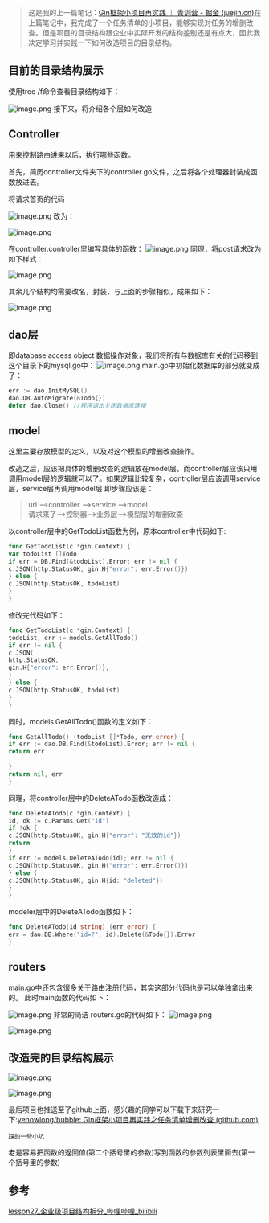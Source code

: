 >这是我的上一篇笔记：[Gin框架小项目再实践 ｜ 青训营 - 掘金 (juejin.cn)](https://juejin.cn/post/7268558840264917052)在上篇笔记中，我完成了一个任务清单的小项目，能够实现对任务的增删改查。但是项目的目录结构跟企业中实际开发的结构差别还是有点大，因此我决定学习并实践一下如何改造项目的目录结构。
## 目前的目录结构展示
使用tree /f命令查看目录结构如下：

![image.png](https://p6-juejin.byteimg.com/tos-cn-i-k3u1fbpfcp/0b4650516ea64208ab4d21fdd28a24db~tplv-k3u1fbpfcp-watermark.image?)
接下来，将介绍各个层如何改造
## Controller
用来控制路由进来以后，执行哪些函数。

首先，简历controller文件夹下的controller.go文件，之后将各个处理器封装成函数放进去。

将请求首页的代码

![image.png](https://p1-juejin.byteimg.com/tos-cn-i-k3u1fbpfcp/28f99ed86cb94b40bf3960e36e987b7b~tplv-k3u1fbpfcp-watermark.image?)
改为：

![image.png](https://p9-juejin.byteimg.com/tos-cn-i-k3u1fbpfcp/0e768b553e9d44a2a4b61c0e708c50c0~tplv-k3u1fbpfcp-watermark.image?)

在controller.controller里编写具体的函数：
![image.png](https://p3-juejin.byteimg.com/tos-cn-i-k3u1fbpfcp/eb53cb0e35e14fdeb0a38cefeeae32bb~tplv-k3u1fbpfcp-watermark.image?)
同理，将post请求改为如下样式：

![image.png](https://p6-juejin.byteimg.com/tos-cn-i-k3u1fbpfcp/3ba3932853aa466b81c0cf3021d5ee5c~tplv-k3u1fbpfcp-watermark.image?)

其余几个结构均需要改名，封装，与上面的步骤相似，成果如下：

![image.png](https://p6-juejin.byteimg.com/tos-cn-i-k3u1fbpfcp/b0ff94eca4634ae1973d007173005132~tplv-k3u1fbpfcp-watermark.image?)

## dao层
即database access object 数据操作对象，我们将所有与数据库有关的代码移到这个目录下的mysql.go中：
![image.png](https://p9-juejin.byteimg.com/tos-cn-i-k3u1fbpfcp/03202c2dc13645fda2977005dfaa071e~tplv-k3u1fbpfcp-watermark.image?)
main.go中初始化数据库的部分就变成了：
```go
err := dao.InitMySQL()
dao.DB.AutoMigrate(&Todo{})
defer dao.Close() //程序退出关闭数据库连接
```
## model
这里主要存放模型的定义，以及对这个模型的增删改查操作。

改造之后，应该把具体的增删改查的逻辑放在model层，而controller层应该只用调用model层的逻辑就可以了。如果逻辑比较复杂，controller层应该调用service层，service层再调用model层
即步骤应该是：
>url -->controller -->service -->model  
>请求来了-->控制器-->业务层-->模型层的增删改查

以controller层中的GetTodoList函数为例，原本controller中代码如下:
```go
func GetTodoList(c *gin.Context) {  
var todoList []Todo  
if err = DB.Find(&todoList).Error; err != nil {  
c.JSON(http.StatusOK, gin.H{"error": err.Error()})  
} else {  
c.JSON(http.StatusOK, todoList)  
}  
}
```

修改完代码如下：
```go
func GetTodoList(c *gin.Context) {  
todoList, err := models.GetAllTodo()  
if err != nil {  
c.JSON(  
http.StatusOK,  
gin.H{"error": err.Error()},  
)  
} else {  
c.JSON(http.StatusOK, todoList)  
}  
}
```
同时，models.GetAllTodo()函数的定义如下：
```go
func GetAllTodo() (todoList []*Todo, err error) {  
if err := dao.DB.Find(&todoList).Error; err != nil {  
return err  
  
}  
return nil, err  
}
```
同理，将controller层中的DeleteATodo函数改造成：
```go
func DeleteATodo(c *gin.Context) {  
id, ok := c.Params.Get("id")  
if !ok {  
c.JSON(http.StatusOK, gin.H{"error": "无效的id"})  
return  
}  
if err := models.DeleteATodo(id); err != nil {  
c.JSON(http.StatusOK, gin.H{"error": err.Error()})  
} else {  
c.JSON(http.StatusOK, gin.H{id: "deleted"})  
}  
}
```
modeler层中的DeleteATodo函数如下：
```go
func DeleteATodo(id string) (err error) {  
err = dao.DB.Where("id=?", id).Delete(&Todo{}).Error  
}
```
## routers
main.go中还包含很多关于路由注册代码，其实这部分代码也是可以单独拿出来的。
此时main函数的代码如下：

![image.png](https://p1-juejin.byteimg.com/tos-cn-i-k3u1fbpfcp/14294c85fb4a486c8595c8d207b663ac~tplv-k3u1fbpfcp-watermark.image?)
非常的简洁
routers.go的代码如下：
![image.png](https://p6-juejin.byteimg.com/tos-cn-i-k3u1fbpfcp/0aa04d7160fe469aa6868f74dea934eb~tplv-k3u1fbpfcp-watermark.image?)

![image.png](https://p9-juejin.byteimg.com/tos-cn-i-k3u1fbpfcp/0874c05431ce4a4aa7770b68f86ab35c~tplv-k3u1fbpfcp-watermark.image?)
## 改造完的目录结构展示

![image.png](https://p1-juejin.byteimg.com/tos-cn-i-k3u1fbpfcp/d560914e09124600bce20446a9057c6a~tplv-k3u1fbpfcp-watermark.image?)

![image.png](https://p6-juejin.byteimg.com/tos-cn-i-k3u1fbpfcp/a8193a08b29248098985536a124bd572~tplv-k3u1fbpfcp-watermark.image?)

最后项目也推送至了github上面，感兴趣的同学可以下载下来研究一下:[yehowlong/bubble: Gin框架小项目再实践之任务清单增删改查 (github.com)](https://github.com/yehowlong/bubble)

`踩的一些小坑`

老是容易把函数的返回值(第二个括号里的参数)写到函数的参数列表里面去(第一个括号里的参数)


## 参考
[lesson27_企业级项目结构拆分_哔哩哔哩_bilibili](https://www.bilibili.com/video/BV1gJ411p7xC?p=27&spm_id_from=pageDriver&vd_source=593aa969bb714309669e5f5ccafe096a)